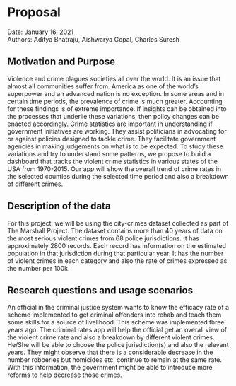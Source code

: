 # Proposal
Date: January 16, 2021<br>
Authors: Aditya Bhatraju, Aishwarya Gopal, Charles Suresh

## Motivation and Purpose
Violence and crime plagues societies all over the world. It is an issue that almost all communities suffer from. America as one of the world’s superpower and an advanced nation is no exception. In some areas and in certain time periods, the prevalence of crime is much greater. Accounting for these findings is of extreme importance. If insights can be obtained into the processes that underlie these variations, then policy changes can be enacted accordingly. 
Crime statistics are important in understanding if government initiatives are working. 
They assist politicians in advocating for or against policies designed to tackle crime. They facilitate government agencies in making judgements on what is to be expected. To study these variations and try to understand some patterns, we propose to build a dashboard that tracks the violent crime statistics in various states of the USA from 1970-2015. Our app will show the overall trend of crime rates in the selected counties during the selected time period and also a breakdown of different crimes. 

## Description of the data
For this project, we will be using the city-crimes dataset collected as part of The Marshall Project. The dataset contains more than 40 years of data on the most serious violent crimes from 68 police jurisdictions. It has approximately 2800 records. Each record has information on the estimated population in that jurisdiction during that particular year. It has the number of violent crimes in each category and also the rate of crimes expressed as the number per 100k.

## Research questions and usage scenarios
An official in the criminal justice system wants to know the efficacy rate of a scheme implemented to get criminal offenders into rehab and teach them some skills for a source of livelihood. This scheme was implemented three years ago. The criminal rates app will help the official get an overall view of the violent crime rate and also a breakdown by different violent crimes. He/She will be able to choose the police jurisdiction(s) and also the relevant years. They might observe that there is a considerable decrease in the number robberies but homicides etc. continue to remain at the same rate. With this information, the government might be able to introduce more reforms to help decrease those crimes.
